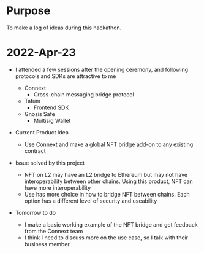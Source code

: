 # Purpose

To make a log of ideas during this hackathon.

# 2022-Apr-23

- I attended a few sessions after the opening ceremony, and following protocols and SDKs are attractive to me

  - Connext
    - Cross-chain messaging bridge protocol
  - Tatum
    - Frontend SDK
  - Gnosis Safe
    - Multisig Wallet

- Current Product Idea

  - Use Connext and make a global NFT bridge add-on to any existing contract

- Issue solved by this project

  - NFT on L2 may have an L2 bridge to Ethereum but may not have interoperability between other chains. Using this product, NFT can have more interoperability
  - Use has more choice in how to bridge NFT between chains. Each option has a different level of security and useability

- Tomorrow to do
  - I make a basic working example of the NFT bridge and get feedback from the Connext team
  - I think I need to discuss more on the use case, so I talk with their business member
